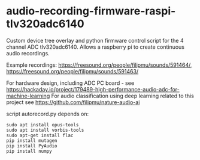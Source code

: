 # audio-recording-firmware-raspi-tlv320adc6140
Custom device tree overlay and python firmware control script for the 4 channel ADC tlv320adc6140.  Allows a raspberry pi to create continuous audio recordings.

Example recordings: https://freesound.org/people/filipmu/sounds/591464/, https://freesound.org/people/filipmu/sounds/591463/


For hardware design, including ADC PC board - see https://hackaday.io/project/179489-high-performance-audio-adc-for-machine-learning
For audio classification using deep learning related to this project see https://github.com/filipmu/nature-audio-ai


script autorecord.py depends on:

```
sudo apt install opus-tools
sudo apt install vorbis-tools
sudo apt-get install flac
pip install mutagen
pip install PyAudio
pip install numpy
```

